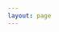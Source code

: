 ```yaml
---
layout: page
---
```


<script setup lang="ts">
import { useData } from 'vitepress'
import { data as submissions } from '#loaders/allSubmissions.en.data.ts'
import { data as rooms } from '#loaders/rooms.en.data.ts'
import { computed } from 'vue';

const { params } = useData();
const sessionCode = computed(() => {
    return params.value?.session;
})
</script>

<SessionsPage locale="en" :session-code="sessionCode" :rooms="rooms" :submissions="submissions" />
